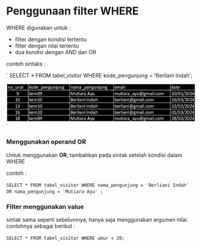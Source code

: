# Penggunaan filter WHERE

WHERE digunakan untuk :
* filter dengan kondisi tertentu
* filter dengan nilai tertentu
* dua kondisi dengan AND dan OR


contoh sintaks :

`
SELECT * FROM tabel_visitor WHERE kode_pengunjung = 'Berliani Indah';

![gambar2](/gambar2.png)
`
### Menggunakan operand OR

Untuk menggunakan **OR**, tambahkan pada sintak setelah kondisi dalam WHERE

contoh :

`
SELECT * FROM tabel_visitor WHERE nama_pengunjung = 'Berliani Indah' OR nama_pengunjung = 'Mutiara Ayu' ;
`

### Filter menggunakan value

sintak sama seperti sebelumnya, hanya saja menggunakan argumen nilai. contohnya sebagai berikut :

`
SELECT * FROM tabel_visitor WHERE umur < 20;
`
